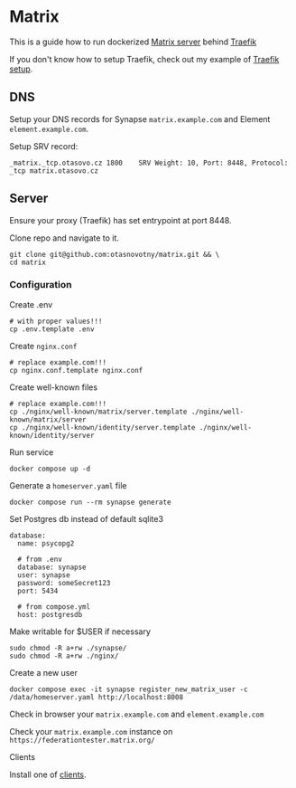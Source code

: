 # Matrix
This is a guide how to run dockerized [Matrix server](https://matrix.org/) behind [Traefik](https://traefik.io/traefik/)

If you don't know how to setup Traefik, check out my example of 
[Traefik setup](https://github.com/otasnovotny/traefik).

## DNS

Setup your DNS records for Synapse `matrix.example.com` and Element `element.example.com`. 

Setup SRV record:
```
_matrix._tcp.otasovo.cz	1800	SRV	Weight: 10, Port: 8448, Protocol: _tcp matrix.otasovo.cz
```

## Server

Ensure your proxy (Traefik) has set entrypoint at port 8448.

Clone repo and navigate to it.
```
git clone git@github.com:otasnovotny/matrix.git && \
cd matrix
```

### Configuration

Create .env
```
# with proper values!!!
cp .env.template .env
```

Create `nginx.conf`
```
# replace example.com!!!
cp nginx.conf.template nginx.conf
```

Create well-known files
```
# replace example.com!!!
cp ./nginx/well-known/matrix/server.template ./nginx/well-known/matrix/server
cp ./nginx/well-known/identity/server.template ./nginx/well-known/identity/server
```

Run service
```
docker compose up -d
```

Generate a `homeserver.yaml` file
```
docker compose run --rm synapse generate
```

Set Postgres db instead of default sqlite3
```
database:
  name: psycopg2
  
  # from .env
  database: synapse
  user: synapse
  password: someSecret123
  port: 5434
  
  # from compose.yml
  host: postgresdb  
```

Make writable for $USER if necessary
```
sudo chmod -R a+rw ./synapse/
sudo chmod -R a+rw ./nginx/
```

Create a new user
```
docker compose exec -it synapse register_new_matrix_user -c /data/homeserver.yaml http://localhost:8008
```

Check in browser your `matrix.example.com` and `element.example.com`

Check your `matrix.example.com` instance on `https://federationtester.matrix.org/`

Clients

Install one of [clients](https://matrix.org/ecosystem/clients/). 

